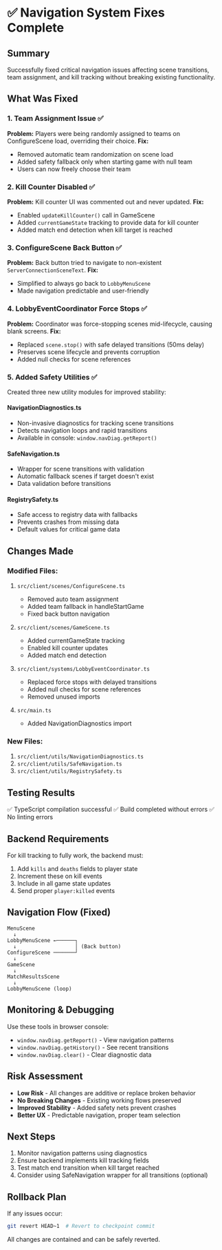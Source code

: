 # ✅ Navigation System Fixes Complete

## Summary
Successfully fixed critical navigation issues affecting scene transitions, team assignment, and kill tracking without breaking existing functionality.

## What Was Fixed

### 1. **Team Assignment Issue** ✅
**Problem:** Players were being randomly assigned to teams on ConfigureScene load, overriding their choice.
**Fix:** 
- Removed automatic team randomization on scene load
- Added safety fallback only when starting game with null team
- Users can now freely choose their team

### 2. **Kill Counter Disabled** ✅
**Problem:** Kill counter UI was commented out and never updated.
**Fix:**
- Enabled `updateKillCounter()` call in GameScene
- Added `currentGameState` tracking to provide data for kill counter
- Added match end detection when kill target is reached

### 3. **ConfigureScene Back Button** ✅
**Problem:** Back button tried to navigate to non-existent `ServerConnectionSceneText`.
**Fix:** 
- Simplified to always go back to `LobbyMenuScene`
- Made navigation predictable and user-friendly

### 4. **LobbyEventCoordinator Force Stops** ✅
**Problem:** Coordinator was force-stopping scenes mid-lifecycle, causing blank screens.
**Fix:**
- Replaced `scene.stop()` with safe delayed transitions (50ms delay)
- Preserves scene lifecycle and prevents corruption
- Added null checks for scene references

### 5. **Added Safety Utilities** ✅
Created three new utility modules for improved stability:

#### **NavigationDiagnostics.ts**
- Non-invasive diagnostics for tracking scene transitions
- Detects navigation loops and rapid transitions
- Available in console: `window.navDiag.getReport()`

#### **SafeNavigation.ts**
- Wrapper for scene transitions with validation
- Automatic fallback scenes if target doesn't exist
- Data validation before transitions

#### **RegistrySafety.ts**
- Safe access to registry data with fallbacks
- Prevents crashes from missing data
- Default values for critical game data

## Changes Made

### Modified Files:
1. `src/client/scenes/ConfigureScene.ts`
   - Removed auto team assignment
   - Added team fallback in handleStartGame
   - Fixed back button navigation

2. `src/client/scenes/GameScene.ts`
   - Added currentGameState tracking
   - Enabled kill counter updates
   - Added match end detection

3. `src/client/systems/LobbyEventCoordinator.ts`
   - Replaced force stops with delayed transitions
   - Added null checks for scene references
   - Removed unused imports

4. `src/main.ts`
   - Added NavigationDiagnostics import

### New Files:
1. `src/client/utils/NavigationDiagnostics.ts`
2. `src/client/utils/SafeNavigation.ts`
3. `src/client/utils/RegistrySafety.ts`

## Testing Results
✅ TypeScript compilation successful
✅ Build completed without errors
✅ No linting errors

## Backend Requirements
For kill tracking to fully work, the backend must:
1. Add `kills` and `deaths` fields to player state
2. Increment these on kill events
3. Include in all game state updates
4. Send proper `player:killed` events

## Navigation Flow (Fixed)
```
MenuScene
  ↓
LobbyMenuScene ←──────┐
  ↓                   │ (Back button)
ConfigureScene ───────┘
  ↓
GameScene
  ↓
MatchResultsScene
  ↓
LobbyMenuScene (loop)
```

## Monitoring & Debugging
Use these tools in browser console:
- `window.navDiag.getReport()` - View navigation patterns
- `window.navDiag.getHistory()` - See recent transitions
- `window.navDiag.clear()` - Clear diagnostic data

## Risk Assessment
- **Low Risk** - All changes are additive or replace broken behavior
- **No Breaking Changes** - Existing working flows preserved
- **Improved Stability** - Added safety nets prevent crashes
- **Better UX** - Predictable navigation, proper team selection

## Next Steps
1. Monitor navigation patterns using diagnostics
2. Ensure backend implements kill tracking fields
3. Test match end transition when kill target reached
4. Consider using SafeNavigation wrapper for all transitions (optional)

## Rollback Plan
If any issues occur:
```bash
git revert HEAD~1  # Revert to checkpoint commit
```

All changes are contained and can be safely reverted.
